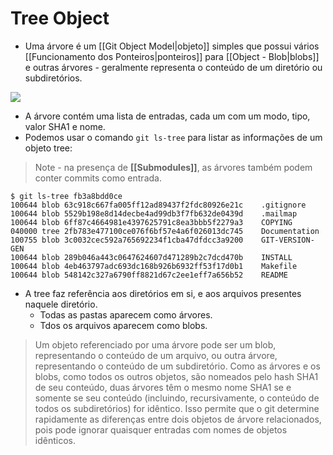# Tree Object

- Uma árvore é um [[Git Object Model|objeto]] simples que possui vários [[Funcionamento dos Ponteiros|ponteiros]] para [[Object - Blob|blobs]] e outras árvores - geralmente representa o conteúdo de um diretório ou subdiretórios.

<img src="http://shafiul.github.io/gitbook/assets/images/figure/object-tree.png">

- A árvore contém uma lista de entradas, cada um com um modo, tipo, valor SHA1 e nome. 
- Podemos usar o comando `git ls-tree` para listar as informações de um objeto tree:

> Note - na presença de **[[Submodules]]**, as árvores também podem conter commits como entrada.

```
$ git ls-tree fb3a8bdd0ce
100644 blob 63c918c667fa005ff12ad89437f2fdc80926e21c    .gitignore
100644 blob 5529b198e8d14decbe4ad99db3f7fb632de0439d    .mailmap
100644 blob 6ff87c4664981e4397625791c8ea3bbb5f2279a3    COPYING
040000 tree 2fb783e477100ce076f6bf57e4a6f026013dc745    Documentation
100755 blob 3c0032cec592a765692234f1cba47dfdcc3a9200    GIT-VERSION-GEN
100644 blob 289b046a443c0647624607d471289b2c7dcd470b    INSTALL
100644 blob 4eb463797adc693dc168b926b6932ff53f17d0b1    Makefile
100644 blob 548142c327a6790ff8821d67c2ee1eff7a656b52    README
```

- A tree faz referência aos diretórios em si, e aos arquivos presentes naquele diretório.
	- Todas as pastas aparecem como árvores.
	- Tdos os arquivos aparecem como blobs.

> Um objeto referenciado por uma árvore pode ser um blob, representando o conteúdo de um arquivo, ou outra árvore, representando o conteúdo de um subdiretório. Como as árvores e os blobs, como todos os outros objetos, são nomeados pelo hash SHA1 de seu conteúdo, duas árvores têm o mesmo nome SHA1 se e somente se seu conteúdo (incluindo, recursivamente, o conteúdo de todos os subdiretórios) for idêntico. Isso permite que o git determine rapidamente as diferenças entre dois objetos de árvore relacionados, pois pode ignorar quaisquer entradas com nomes de objetos idênticos.